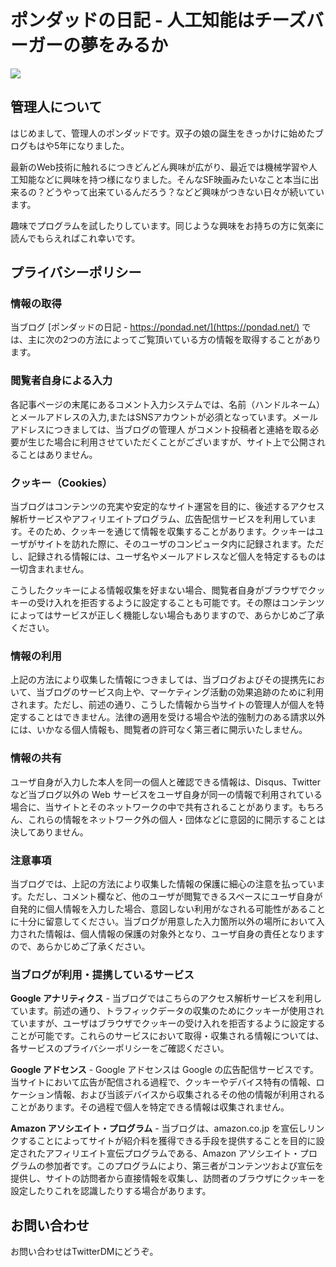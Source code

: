 # ポンダッドの日記 - 人工知能はチーズバーガーの夢をみるか

![](https://cldup.com/s7SVHJ5CQ9.jpg)

## 管理人について

はじめまして、管理人のポンダッドです。双子の娘の誕生をきっかけに始めたブログもはや5年になりました。

最新のWeb技術に触れるにつきどんどん興味が広がり、最近では機械学習や人工知能などに興味を持つ様になりました。そんなSF映画みたいなこと本当に出来るの？どうやって出来ているんだろう？などど興味がつきない日々が続いています。

趣味でプログラムを試したりしています。同じような興味をお持ちの方に気楽に読んでもらえればこれ幸いです。

## プライバシーポリシー

### 情報の取得

当ブログ [ポンダッドの日記 - https://pondad.net/](https://pondad.net/) では、主に次の2つの方法によってご覧頂いている方の情報を取得することがあります。

### 閲覧者自身による入力

各記事ページの末尾にあるコメント入力システムでは、名前（ハンドルネーム）とメールアドレスの入力,またはSNSアカウントが必須となっています。メールアドレスにつきましては、当ブログの管理人 がコメント投稿者と連絡を取る必要が生じた場合に利用させていただくことがございますが、サイト上で公開されることはありません。

### クッキー（Cookies）

当ブログはコンテンツの充実や安定的なサイト運営を目的に、後述するアクセス解析サービスやアフィリエイトプログラム、広告配信サービスを利用しています。そのため、クッキーを通じて情報を収集することがあります。クッキーはユーザがサイトを訪れた際に、そのユーザのコンピュータ内に記録されます。ただし、記録される情報には、ユーザ名やメールアドレスなど個人を特定するものは一切含まれません。

こうしたクッキーによる情報収集を好まない場合、閲覧者自身がブラウザでクッキーの受け入れを拒否するように設定することも可能です。その際はコンテンツによってはサービスが正しく機能しない場合もありますので、あらかじめご了承ください。

### 情報の利用

上記の方法により収集した情報につきましては、当ブログおよびその提携先において、当ブログのサービス向上や、マーケティング活動の効果追跡のために利用されます。ただし、前述の通り、こうした情報から当サイトの管理人が個人を特定することはできません。法律の適用を受ける場合や法的強制力のある請求以外には、いかなる個人情報も、閲覧者の許可なく第三者に開示いたしません。

### 情報の共有

ユーザ自身が入力した本人を同一の個人と確認できる情報は、Disqus、Twitter など当ブログ以外の Web サービスをユーザ自身が同一の情報で利用されている場合に、当サイトとそのネットワークの中で共有されることがあります。もちろん、これらの情報をネットワーク外の個人・団体などに意図的に開示することは決してありません。

### 注意事項

当ブログでは、上記の方法により収集した情報の保護に細心の注意を払っています。ただし、コメント欄など、他のユーザが閲覧できるスペースにユーザ自身が自発的に個人情報を入力した場合、意図しない利用がなされる可能性があることに十分に留意してください。当ブログが用意した入力箇所以外の場所において入力された情報は、個人情報の保護の対象外となり、ユーザ自身の責任となりますので、あらかじめご了承ください。

### 当ブログが利用・提携しているサービス

**Google アナリティクス** - 当ブログではこちらのアクセス解析サービスを利用しています。前述の通り、トラフィックデータの収集のためにクッキーが使用されていますが、ユーザはブラウザでクッキーの受け入れを拒否するように設定することが可能です。これらのサービスにおいて取得・収集される情報については、各サービスのプライバシーポリシーをご確認ください。

**Google アドセンス** - Google アドセンスは Google の広告配信サービスです。当サイトにおいて広告が配信される過程で、クッキーやデバイス特有の情報、ロケーション情報、および当該デバイスから収集されるその他の情報が利用されることがあります。その過程で個人を特定できる情報は収集されません。

**Amazon アソシエイト・プログラム** - 当ブログは、amazon.co.jp を宣伝しリンクすることによってサイトが紹介料を獲得できる手段を提供することを目的に設定されたアフィリエイト宣伝プログラムである、Amazon アソシエイト・プログラムの参加者です。このプログラムにより、第三者がコンテンツおよび宣伝を提供し、サイトの訪問者から直接情報を収集し、訪問者のブラウザにクッキーを設定したりこれを認識したりする場合があります。

## お問い合わせ

お問い合わせはTwitterDMにどうぞ。
